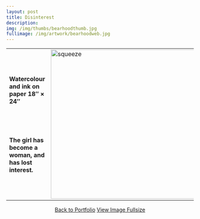 ```yaml
---
layout: post
title: Disinterest
description:
img: /img/thumbs/bearhoodthumb.jpg
fullimage: /img/artwork/bearhoodweb.jpg
---
```

<table>
  <colgroup>
      <col style="width:50%"/>
      <col style="width:50%"/>
  </colgroup>
  <tr>
  <td><h4>Watercolour and ink on paper 18&Prime; &times; 24&Prime;</h4><br/><br/><h4>The girl has become a woman, and has lost interest.</h4></td>
    <td rowspan="2"><img src="{{ page.fullimage | prepend: site.baseurl | prepend: site.url }}" alt="squeeze" height="400" title="Squeeze"></td>
  </tr>
</table>

<center>
  <a href="{{ site.url }}/portfolio" class="button">Back to Portfolio</a>
  <a href="{{ page.fullimage }}" class="button">View Image Fullsize</a>
</center>
